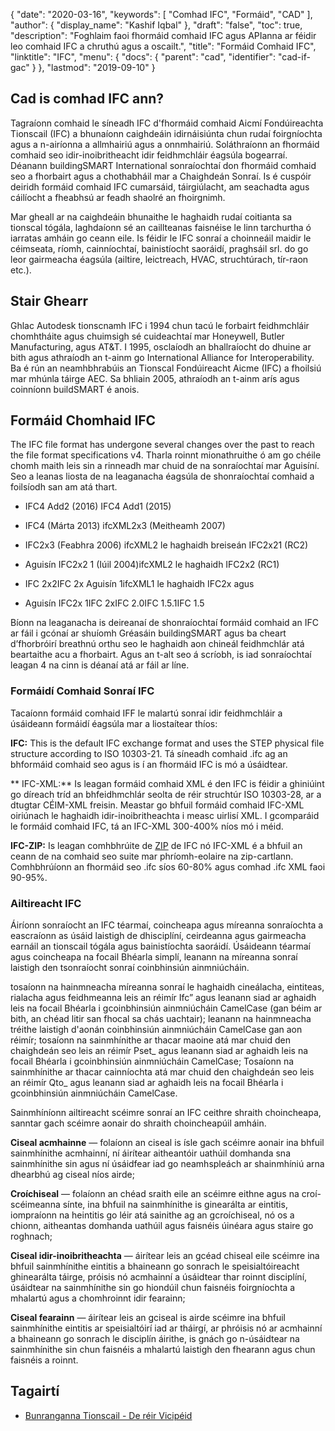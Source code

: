 {
  "date": "2020-03-16",
  "keywords": [
"Comhad IFC",
"Formáid",
"CAD"
],
  "author": {
    "display_name": "Kashif Iqbal"
},
  "draft": "false",
  "toc": true,
  "description": "Foghlaim faoi fhormáid comhaid IFC agus APIanna ar féidir leo comhaid IFC a chruthú agus a oscailt.",
  "title": "Formáid Comhaid IFC",
  "linktitle": "IFC",
  "menu": {
    "docs": {
      "parent": "cad",
      "identifier": "cad-if-gac"
}
},
  "lastmod": "2019-09-10"
}

## Cad is comhad IFC ann?

Tagraíonn comhaid le síneadh IFC d'fhormáid comhaid Aicmí Fondúireachta Tionscail (IFC) a bhunaíonn caighdeáin idirnáisiúnta chun rudaí foirgníochta agus a n-airíonna a allmhairiú agus a onnmhairiú. Soláthraíonn an fhormáid comhaid seo idir-inoibritheacht idir feidhmchláir éagsúla bogearraí. Déanann buildingSMART International sonraíochtaí don fhormáid comhaid seo a fhorbairt agus a chothabháil mar a Chaighdeán Sonraí. Is é cuspóir deiridh formáid comhaid IFC cumarsáid, táirgiúlacht, am seachadta agus cáilíocht a fheabhsú ar feadh shaolré an fhoirgnimh.

Mar gheall ar na caighdeáin bhunaithe le haghaidh rudaí coitianta sa tionscal tógála, laghdaíonn sé an caillteanas faisnéise le linn tarchurtha ó iarratas amháin go ceann eile. Is féidir le IFC sonraí a choinneáil maidir le céimseata, ríomh, cainníochtaí, bainistíocht saoráidí, praghsáil srl. do go leor gairmeacha éagsúla (ailtire, leictreach, HVAC, struchtúrach, tír-raon etc.).

## Stair Ghearr ##

Ghlac Autodesk tionscnamh IFC i 1994 chun tacú le forbairt feidhmchláir chomhtháite agus chuimsigh sé cuideachtaí mar Honeywell, Butler Manufacturing, agus AT&T. I 1995, osclaíodh an bhallraíocht do dhuine ar bith agus athraíodh an t-ainm go International Alliance for Interoperability. Ba é rún an neamhbhrabúis an Tionscal Fondúireacht Aicme (IFC) a fhoilsiú mar mhúnla táirge AEC. Sa bhliain 2005, athraíodh an t-ainm arís agus coinníonn buildSMART é anois.

## Formáid Chomhaid IFC ##

The IFC file format has undergone several changes over the past to reach the file format specifications v4. Tharla roinnt mionathruithe ó am go chéile chomh maith leis sin a rinneadh mar chuid de na sonraíochtaí mar Aguisíní. Seo a leanas liosta de na leaganacha éagsúla de shonraíochtaí comhaid a foilsíodh san am atá thart.

* IFC4 Add2 (2016) IFC4 Add1 (2015)

* IFC4 (Márta 2013) ifcXML2x3 (Meitheamh 2007)

* IFC2x3 (Feabhra 2006) ifcXML2 le haghaidh breiseán IFC2x21 (RC2)

* Aguisín IFC2x2 1 (Iúil 2004)ifcXML2 le haghaidh IFC2x2 (RC1)

* IFC 2x2IFC 2x Aguisín 1ifcXML1 le haghaidh IFC2x agus

* Aguisín IFC2x 1IFC 2xIFC 2.0IFC 1.5.1IFC 1.5


Bíonn na leaganacha is deireanaí de shonraíochtaí formáid comhaid an IFC ar fáil i gcónaí ar shuíomh Gréasáin buildingSMART agus ba cheart d’fhorbróirí breathnú orthu seo le haghaidh aon chineál feidhmchlár atá beartaithe acu a fhorbairt. Agus an t-alt seo á scríobh, is iad sonraíochtaí leagan 4 na cinn is déanaí atá ar fáil ar líne.

### Formáidí Comhaid Sonraí IFC ###

Tacaíonn formáid comhaid IFF le malartú sonraí idir feidhmchláir a úsáideann formáidí éagsúla mar a liostaítear thíos:

**IFC:**  This is the default IFC exchange format and uses the STEP physical file structure according to ISO 10303-21. Tá síneadh comhaid .ifc ag an bhformáid comhaid seo agus is í an fhormáid IFC is mó a úsáidtear.

** IFC-XML:** Is leagan formáid comhaid XML é den IFC is féidir a ghiniúint go díreach tríd an bhfeidhmchlár seolta de réir struchtúr ISO 10303-28, ar a dtugtar CÉIM-XML freisin. Meastar go bhfuil formáid comhaid IFC-XML oiriúnach le haghaidh idir-inoibritheachta i measc uirlisí XML. I gcomparáid le formáid comhaid IFC, tá an IFC-XML 300-400% níos mó i méid.

**IFC-ZIP:** Is leagan comhbhrúite de [ZIP](/compression/zip/) de IFC nó IFC-XML é a bhfuil an ceann de na comhaid seo suite mar phríomh-eolaire na zip-cartlann. Comhbhrúíonn an fhormáid seo .ifc síos 60-80% agus comhad .ifc XML faoi 90-95%.

### Ailtireacht IFC ###

Áiríonn sonraíocht an IFC téarmaí, coincheapa agus míreanna sonraíochta a eascraíonn as úsáid laistigh de dhisciplíní, ceirdeanna agus gairmeacha earnáil an tionscail tógála agus bainistíochta saoráidí. Úsáideann téarmaí agus coincheapa na focail Bhéarla simplí, leanann na míreanna sonraí laistigh den tsonraíocht sonraí coinbhinsiún ainmniúcháin.

tosaíonn na hainmneacha míreanna sonraí le haghaidh cineálacha, eintiteas, rialacha agus feidhmeanna leis an réimír Ifc” agus leanann siad ar aghaidh leis na focail Bhéarla i gcoinbhinsiún ainmniúcháin CamelCase (gan béim ar bith, an chéad litir san fhocal sa chás uachtair); leanann na hainmneacha tréithe laistigh d'aonán coinbhinsiún ainmniúcháin CamelCase gan aon réimír; tosaíonn na sainmhínithe ar thacar maoine atá mar chuid den chaighdeán seo leis an réimír Pset_ agus leanann siad ar aghaidh leis na focail Bhéarla i gcoinbhinsiún ainmniúcháin CamelCase; Tosaíonn na sainmhínithe ar thacar cainníochta atá mar chuid den chaighdeán seo leis an réimír Qto_ agus leanann siad ar aghaidh leis na focail Bhéarla i gcoinbhinsiún ainmniúcháin CamelCase.

Sainmhíníonn ailtireacht scéimre sonraí an IFC ceithre shraith choincheapa, sanntar gach scéimre aonair do shraith choincheapúil amháin.

**Ciseal acmhainne** — folaíonn an ciseal is ísle gach scéimre aonair ina bhfuil sainmhínithe acmhainní, ní áirítear aitheantóir uathúil domhanda sna sainmhínithe sin agus ní úsáidfear iad go neamhspleách ar shainmhíniú arna dhearbhú ag ciseal níos airde;

**Croíchiseal** — folaíonn an chéad sraith eile an scéimre eithne agus na croí-scéimeanna sínte, ina bhfuil na sainmhínithe is ginearálta ar eintitis, iompraíonn na heintitis go léir atá sainithe ag an gcroíchiseal, nó os a chionn, aitheantas domhanda uathúil agus faisnéis úinéara agus staire go roghnach;

**Ciseal idir-inoibritheachta** — áirítear leis an gcéad chiseal eile scéimre ina bhfuil sainmhínithe eintitis a bhaineann go sonrach le speisialtóireacht ghinearálta táirge, próisis nó acmhainní a úsáidtear thar roinnt disciplíní, úsáidtear na sainmhínithe sin go hiondúil chun faisnéis foirgníochta a mhalartú agus a chomhroinnt idir fearainn;

**Ciseal fearainn** — áirítear leis an gciseal is airde scéimre ina bhfuil sainmhínithe eintitis ar speisialtóirí iad ar tháirgí, ar phróisis nó ar acmhainní a bhaineann go sonrach le disciplín áirithe, is gnách go n-úsáidtear na sainmhínithe sin chun faisnéis a mhalartú laistigh den fhearann agus chun faisnéis a roinnt.

## Tagairtí ##

* [Bunranganna Tionscail - De réir Vicipéid]( https://en.wikipedia.org/wiki/Industry_Foundation_Classes)


